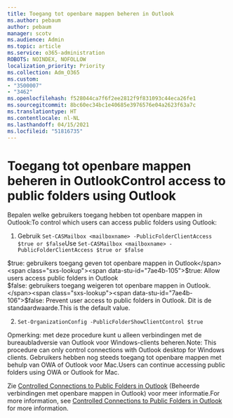 ```yaml
---
title: Toegang tot openbare mappen beheren in Outlook
ms.author: pebaum
author: pebaum
manager: scotv
ms.audience: Admin
ms.topic: article
ms.service: o365-administration
ROBOTS: NOINDEX, NOFOLLOW
localization_priority: Priority
ms.collection: Adm_O365
ms.custom:
- "3500007"
- "3462"
ms.openlocfilehash: f528044ca7f6f2ee2812f9f831093c44eca26fe1
ms.sourcegitcommit: 8bc60ec34bc1e40685e3976576e04a2623f63a7c
ms.translationtype: HT
ms.contentlocale: nl-NL
ms.lasthandoff: 04/15/2021
ms.locfileid: "51816735"
---
```

# <a name="control-access-to-public-folders-using-outlook"></a><span data-ttu-id="7ae4b-102">Toegang tot openbare mappen beheren in Outlook</span><span class="sxs-lookup"><span data-stu-id="7ae4b-102">Control access to public folders using Outlook</span></span>

<span data-ttu-id="7ae4b-103">Bepalen welke gebruikers toegang hebben tot openbare mappen in Outlook:</span><span class="sxs-lookup"><span data-stu-id="7ae4b-103">To control which users can access public folders using Outlook:</span></span>

1. <span data-ttu-id="7ae4b-104">Gebruik `Set-CASMailbox <mailboxname> -PublicFolderClientAccess $true or $false`</span><span class="sxs-lookup"><span data-stu-id="7ae4b-104">Use `Set-CASMailbox <mailboxname> -PublicFolderClientAccess $true or $false`</span></span>

<span data-ttu-id="7ae4b-105">$true: gebruikers toegang geven tot openbare mappen in Outlook</span><span class="sxs-lookup"><span data-stu-id="7ae4b-105">$true: Allow users access public folders in Outlook</span></span>  
<span data-ttu-id="7ae4b-106">$false: gebruikers toegang weigeren tot openbare mappen in Outlook.</span><span class="sxs-lookup"><span data-stu-id="7ae4b-106">$false: Prevent user access to public folders in Outlook.</span></span> <span data-ttu-id="7ae4b-107">Dit is de standaardwaarde.</span><span class="sxs-lookup"><span data-stu-id="7ae4b-107">This is the default value.</span></span>  

2. `Set-OrganizationConfig -PublicFolderShowClientControl $true`

<span data-ttu-id="7ae4b-108">Opmerking: met deze procedure kunt u alleen verbindingen met de bureaubladversie van Outlook voor Windows-clients beheren.</span><span class="sxs-lookup"><span data-stu-id="7ae4b-108">Note: This procedure can only control connections with Outlook desktop for Windows clients.</span></span> <span data-ttu-id="7ae4b-109">Gebruikers hebben nog steeds toegang tot openbare mappen met behulp van OWA of Outlook voor Mac.</span><span class="sxs-lookup"><span data-stu-id="7ae4b-109">Users can continue accessing public folders using OWA or Outlook for Mac.</span></span>

<span data-ttu-id="7ae4b-110">Zie [Controlled Connections to Public Folders in Outlook](https://aka.ms/controlpf) (Beheerde verbindingen met openbare mappen in Outlook) voor meer informatie.</span><span class="sxs-lookup"><span data-stu-id="7ae4b-110">For more information, see [Controlled Connections to Public Folders in Outlook](https://aka.ms/controlpf) for more information.</span></span>
